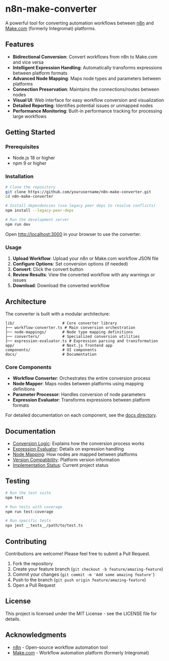 # n8n-make-converter

A powerful tool for converting automation workflows between [n8n](https://n8n.io/) and [Make.com](https://make.com/) (formerly Integromat) platforms.

## Features

- **Bidirectional Conversion**: Convert workflows from n8n to Make.com and vice versa
- **Intelligent Expression Handling**: Automatically transforms expressions between platform formats
- **Advanced Node Mapping**: Maps node types and parameters between platforms
- **Connection Preservation**: Maintains the connections/routes between nodes
- **Visual UI**: Web interface for easy workflow conversion and visualization
- **Detailed Reporting**: Identifies potential issues or unmapped nodes
- **Performance Monitoring**: Built-in performance tracking for processing large workflows

## Getting Started

### Prerequisites

- Node.js 18 or higher
- npm 9 or higher

### Installation

```bash
# Clone the repository
git clone https://github.com/yourusername/n8n-make-converter.git
cd n8n-make-converter

# Install dependencies (use legacy peer deps to resolve conflicts)
npm install --legacy-peer-deps

# Run the development server
npm run dev
```

Open [http://localhost:3000](http://localhost:3000) in your browser to use the converter.

### Usage

1. **Upload Workflow**: Upload your n8n or Make.com workflow JSON file
2. **Configure Options**: Set conversion options (if needed)
3. **Convert**: Click the convert button
4. **Review Results**: View the converted workflow with any warnings or issues
5. **Download**: Download the converted workflow

## Architecture

The converter is built with a modular architecture:

```
lib/                     # Core converter library
├── workflow-converter.ts # Main conversion orchestration
├── node-mappings/       # Node type mapping definitions
├── converters/          # Specialized conversion utilities
├── expression-evaluator.ts # Expression parsing and transformation
app/                     # Next.js frontend app
components/              # UI components
docs/                    # Documentation
```

### Core Components

- **Workflow Converter**: Orchestrates the entire conversion process
- **Node Mapper**: Maps nodes between platforms using mapping definitions
- **Parameter Processor**: Handles conversion of node parameters
- **Expression Evaluator**: Transforms expressions between platform formats

For detailed documentation on each component, see the [docs directory](./docs).

## Documentation

- [Conversion Logic](docs/conversion-logic.md): Explains how the conversion process works
- [Expression Evaluator](docs/expression-evaluator.md): Details on expression handling
- [Node Mapping](docs/node-mapping.md): How nodes are mapped between platforms
- [Version Compatibility](docs/version-compatibility.md): Platform version information
- [Implementation Status](docs/implementation-status.md): Current project status

## Testing

```bash
# Run the test suite
npm test

# Run tests with coverage
npm run test:coverage

# Run specific tests
npx jest __tests__/path/to/test.ts
```

## Contributing

Contributions are welcome! Please feel free to submit a Pull Request.

1. Fork the repository
2. Create your feature branch (`git checkout -b feature/amazing-feature`)
3. Commit your changes (`git commit -m 'Add some amazing feature'`)
4. Push to the branch (`git push origin feature/amazing-feature`)
5. Open a Pull Request

## License

This project is licensed under the MIT License - see the LICENSE file for details.

## Acknowledgments

- [n8n](https://n8n.io/) - Open-source workflow automation tool
- [Make.com](https://make.com/) - Workflow automation platform (formerly Integromat)
